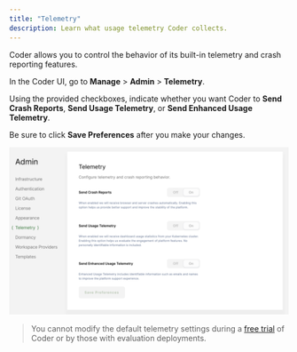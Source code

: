 ```yaml
---
title: "Telemetry"
description: Learn what usage telemetry Coder collects.
---
```


Coder allows you to control the behavior of its built-in telemetry and crash
reporting features.

In the Coder UI, go to **Manage** > **Admin** > **Telemetry**.

Using the provided checkboxes, indicate whether you want Coder to **Send Crash
Reports**, **Send Usage Telemetry**, or **Send Enhanced Usage Telemetry**.

Be sure to click **Save Preferences** after you make your changes.

![Telemetry](../assets/admin/telemetry.png)

> You cannot modify the default telemetry settings during a
> [free trial](https://coder.com/trial) of Coder or by those with evaluation
> deployments.

